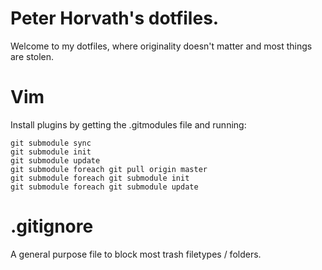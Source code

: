 Peter Horvath's dotfiles.
=========================
Welcome to my dotfiles, where originality doesn't matter and most things are stolen.

Vim
===
Install plugins by getting the .gitmodules file and running:

    git submodule sync
    git submodule init
    git submodule update
    git submodule foreach git pull origin master
    git submodule foreach git submodule init
    git submodule foreach git submodule update

.gitignore
==========
A general purpose file to block most trash filetypes / folders.
